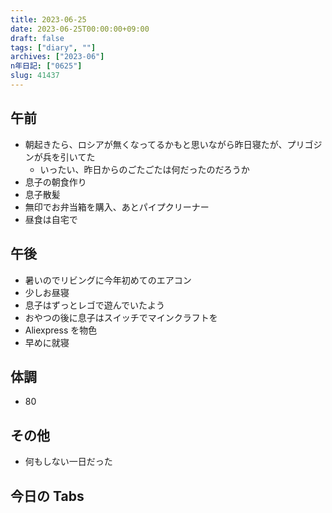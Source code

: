 ```yaml
---
title: 2023-06-25
date: 2023-06-25T00:00:00+09:00
draft: false
tags: ["diary", ""]
archives: ["2023-06"]
n年日記: ["0625"]
slug: 41437
---
```


## 午前

- 朝起きたら、ロシアが無くなってるかもと思いながら昨日寝たが、プリゴジンが兵を引いてた
  - いったい、昨日からのごたごたは何だったのだろうか
- 息子の朝食作り
- 息子散髪
- 無印でお弁当箱を購入、あとパイプクリーナー
- 昼食は自宅で

## 午後

- 暑いのでリビングに今年初めてのエアコン
- 少しお昼寝
- 息子はずっとレゴで遊んでいたよう
- おやつの後に息子はスイッチでマインクラフトを
- Aliexpress を物色
- 早めに就寝

## 体調

- 80

## その他

- 何もしない一日だった

## 今日の Tabs
